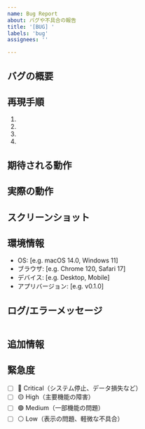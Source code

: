 ```yaml
---
name: Bug Report
about: バグや不具合の報告
title: '[BUG] '
labels: 'bug'
assignees: ''

---
```


## バグの概要
<!-- バグの内容を簡潔に説明 -->

## 再現手順
<!-- バグを再現するための手順を記載 -->
1. 
2. 
3. 
4. 

## 期待される動作
<!-- 正常な場合にどのような動作を期待するか -->

## 実際の動作
<!-- 実際にどのような動作になるか -->

## スクリーンショット
<!-- 可能であれば、スクリーンショットや動画を添付 -->

## 環境情報
- OS: [e.g. macOS 14.0, Windows 11]
- ブラウザ: [e.g. Chrome 120, Safari 17]
- デバイス: [e.g. Desktop, Mobile]
- アプリバージョン: [e.g. v0.1.0]

## ログ/エラーメッセージ
<!-- 関連するログやエラーメッセージがあれば記載 -->
```

```

## 追加情報
<!-- その他、バグの調査に役立つ情報 -->

## 緊急度
<!-- 以下から選択 -->
- [ ] 🔴 Critical（システム停止、データ損失など）
- [ ] 🟡 High（主要機能の障害）
- [ ] 🟢 Medium（一部機能の問題）
- [ ] ⚪ Low（表示の問題、軽微な不具合）